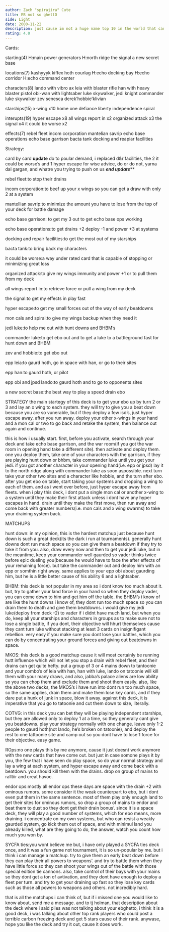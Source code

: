 ```yaml
---
author: Zach "spirajira" Cute
title: EB not so ghettO
side: Light
date: 2000-11-22
description: just cause im not a huge name top 10 in the world that can make piles and get 5 stars, rate it fairly.  if your biast dont review it.
rating: 4.0
---
```

Cards: 

starting(4)
H:main power generators
H:north ridge
the signal
a new secret base

locations(7)
kashyyyk
kiffex
hoth
courlag
H:echo docking bay
H:echo corridor
H:echo command center

characters(8)
lando with vibro ax
leia with blaster rifle
han with heavy blaster pistol
obi-wan with lightsaber
luke skywalker, jedi knight
commander luke skywalker
zev senesca
derek’hobbie’klivian

starships(15)
x-wing x10
home one
defiance
liberty
independence
spiral

interupts(19)
hyper escape x8
all wings report in x2
organized attack x3
the signal x4
it could be worse x2

effects(7)
rebel fleet
incom corporation
mantelian savrip
echo base operations
echo base garrison
bacta tank
docking and reapiar facilities



Strategy: 

card by card
****************update****************
do to poular demand, i replaced d&r facilities, the 2 it could be worse’s and 1 hyper escape for wise advice, do or do not, yarna dal gargan, and whatre you trying to push on us
***************end update*****************

rebel fleet:to stop their drains

incom corporation:to beef up your x wings so you can get a draw with only 2 at a system

mantellian savrip:to minimize the amount you have to lose from the top of your deck for battle damage

echo base garrison: to get my 3 out to get echo base ops working

echo base operations:to get drains +2 deploy -1 and power +3 at systems

docking and repair facilities:to get the most out of my starships

bacta tank:to bring back my characters

it could be worse:a way under rated card that is capable of stopping or minimizing great loss

organized attack:to give my wings immunity and power +1 or to pull them from my deck

all wings report in:to retrieve force or pull a wing from my deck

the signal:to get my effects in play fast

hyper escape:to get my small forces out of the way of early beatdowns

mon cals and spiral:to give my wings backup when they need it

jedi luke:to help me out with hunt downs and BHBM’s

commander luke:to get ebo out and to get a luke to a battleground fast for hunt down and BHBM

zev and hobbie:to get ebo out

epp leia:to gaurd hoth, go in space with han, or go to their sites

epp han:to gaurd hoth, or pilot

epp obi and jpsd lando:to gaurd hoth and to go to opponents sites

a new secret base:the best way to play a speed drain ebo

STRATEGY
the main startegy of this deck is to get your ebo up by turn 2 or 3 and lay an x wing to each system.  they will try to give you a beat down because you are so vunerable, but if they deploy a few isd’s, just hyper escape away.  after you run away.  deploy your other x-wings in your hand and a mon cal or two to go back and retake the system, then balance out again and continue.

this is how i usually start.  first, before you activate, search through your deck and take echo base garrison, and the war room(if you got the war room in opening hand take a different site).  then activate and deploy them.  one you deploy them, take one of your characters with the garrison, if they are playing hunt down or bhbm, take commander luke until you get your jedi. if you got another character in your opening hand(i.e. epp or jpsd) lay it to the north ridge along with commander luke as soon aspossible.  next turn take your other two sites and a character like hobbie, and the turn after ebo. after you get ebo on table, start taking your systems and dropping a wing to each of them.  and as i went over before, just hyper escape away from fleets.  when i play this deck, i dont put a single mon cal or another x-wing to a system until they make their first attack unless i dont have any hyper escapes in hand.  drain until they make the first move, then run away and come back with greater numbers(i.e. mon cals and x wing swarms) to take your draining system back.

MATCHUPS

hunt down: in my opinion, this is the hardest matchup just because hunt down is such a great deck(its the dark i run at tournaments).  generally hunt downs dont run much space so you can give them a beatdown if they try to take it from you.  also, draw every now and then to get your jedi luke, but in the meantime, keep your commander well gaurded so vader thinks twice before epic dueling you(because he would have to face the after effects of your remaining force).  but take the commander out and deploy him with an epp or somthin right away. same applies to your epp obi about gaurding him, but he is a little better cause of his ability 6 and a lightsaber.

BHBM: this deck is not popular in my area so i dont know too much about it.  but, try to gather your land force in your hand so when they deploy vader, you can come down to him and get him off the table.  the BHBM’s i know of are like the hunt downs i know of, they dont run too much space so you can drain them to death and give them beatdowns.  i would give my jedi luke(deploy from deck -2) to vader if i didnt have much land, but when you do, keep all your starships and characters in groups as to make sure not to lose a single battle, if you dont, their objective will hhurt themselves cause they cant turn luke without stacking at least 3 cards on insignifigant rebellion.  very easy if you make sure you dont lose your battles, which you can do by concentrating your ground forces and giving out beatdowns in space.

MKOS: this deck is a good matchup cause it will most certainly be running hutt influence which will not let you stop a drain with rebel fleet, and their drains can get quite hefty.  put a group of 3 or 4 mains down to tantoonie and your combo’s of leia with han, han with luke, lando on tatoonie will kill them with your many draws, and also, jabba’s palace aliens are low ability so you can chop them and exclude them and shoot them easily.  also, like the above two decks, the MKOS’s i have run into dont run too much space, so the same applies, drain them and make them lose key cards, and if they dare put a hunk of junk in space, blow it away.  against this deck, it is imperative that you go to tatoonie and cut them down to size, literally.

COTVG: in this deck you can bet they will be playing independent starships, but they are allowed only to deploy 1 at a time, so they generally cant give you beatdowns.  play your strategy normally with one change.  leave only 1-2 people to gaurd hoth(not lando, he’s broken on tatoonie), and deploy the rest to one tattoonie site and camp out so you dont have to lose 1 force for their objective.  easy game.

ROps:no one plays this by me anymore, cause it just doesnt work anymore with the new cards that have come out.	but just in case somone plays it by you, the few that i have seen do play space, so do your normal strategy and lay a wing at each system, and hyper escape away and come back with a beatdown.  you should kill them with the drains.	drop on group of mains to ralltiir and creat havoc.

endor ops:mostly all endor ops these days are space with the drain +2 with ominous rumors.  some consider it the weak counterpart to ebo, but i dont even put them in the same sentence.  most of them play only enough land to get their sites for ominous rumors, so drop a group of mains to endor and beat them to dust so they dont get their drain bonus’.	since it is a space deck, they will play a good number of systems, which for ebo means, more draining.	i concentrate on my own systems, but who can resist a weakly gaurded system, go kick them out of space, and with minimul land you already killed, what are they going to do, the answer, watch you count how much you won by.

SYCFA ties:you wont believe me but, i have only played a SYCFA ties deck once, and it was a fun game not tournament, it is so un-popular by me.  but i think i can manage a matchup.  try to give them an early beat down before they can play their all powers to weapons’.  and try to battle them when they have little force so they can shoot your wings out of the battle with those special edition tie cannons.  also, take control of their bays with your mains so they dont get a ton of avtivation, and they dont have enough to deploy a fleet per turn.  and try to get your draining up fast so they lose key cards such as those all powers to weapons and others.  not incredibly hard.

that is all the matchups i can think of, but if i missed one you would like to know about, send me a message.  and to tj holman, that description about the deck where i said piles was not talking about your ebghetto, i think it is a good deck, i was talking about other top rank players who could post a terrible carbon freezing deck and get 5 stars cause of their rank.  anywase, hope you like the deck and try it out, cause it does work.


